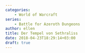 ```yaml
---
categories:
    - World of Warcraft
series:
    - Battle for Azeroth Dungeons
author: ellen
title: Der Tempel von Sethraliss
date: 2018-04-23T18:29:14+03:00
draft: true
---
```

